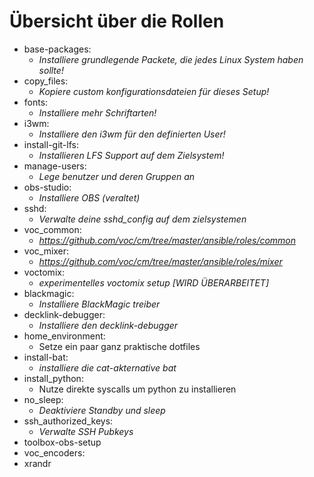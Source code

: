  Übersicht über die Rollen
=============================

 + base-packages:
    - *Installiere grundlegende Packete, die jedes Linux System haben sollte!*
 + copy_files:
    - *Kopiere custom  konfigurationsdateien für dieses Setup!*
 + fonts:
    - *Installiere mehr Schriftarten!*
 + i3wm:
    - *Installiere den i3wm für den definierten User!*
 + install-git-lfs:
    - *Installieren LFS Support auf dem Zielsystem!*
 + manage-users:
    - *Lege benutzer und deren Gruppen an*
 + obs-studio:
    - *Installiere OBS (veraltet)*
 + sshd:
    - *Verwalte deine sshd_config auf dem zielsystemen*
 + voc_common:
    - *https://github.com/voc/cm/tree/master/ansible/roles/common*
 + voc_mixer:
    - *https://github.com/voc/cm/tree/master/ansible/roles/mixer*
 + voctomix:
    - *experimentelles voctomix setup [WIRD ÜBERARBEITET]*
 + blackmagic:
    - *Installiere BlackMagic treiber*
 + decklink-debugger:
    - *Installiere den decklink-debugger*
 + home_environment:
    - Setze ein paar ganz praktische dotfiles
 + install-bat:
    - *installiere die cat-akternative bat*
 + install_python:
    - Nutze direkte syscalls um python zu installieren
 + no_sleep:
    - *Deaktiviere Standby und sleep*
 + ssh_authorized_keys:
    - *Verwalte SSH Pubkeys*
 + toolbox-obs-setup
 + voc_encoders:
 + xrandr

